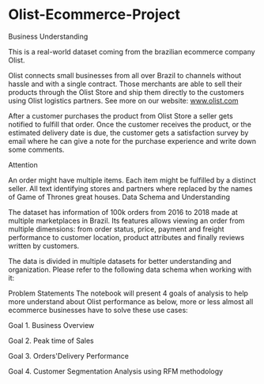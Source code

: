 # Olist-Ecommerce-Project

Business Understanding

This is a real-world dataset coming from the brazilian ecommerce company Olist.

Olist connects small businesses from all over Brazil to channels without hassle and with a single contract. Those merchants are able to sell their products through the Olist Store and ship them directly to the customers using Olist logistics partners. See more on our website: www.olist.com

After a customer purchases the product from Olist Store a seller gets notified to fulfill that order. Once the customer receives the product, or the estimated delivery date is due, the customer gets a satisfaction survey by email where he can give a note for the purchase experience and write down some comments.

Attention

An order might have multiple items.
Each item might be fulfilled by a distinct seller.
All text identifying stores and partners where replaced by the names of Game of Thrones great houses.
Data Schema and Understanding

The dataset has information of 100k orders from 2016 to 2018 made at multiple marketplaces in Brazil. Its features allows viewing an order from multiple dimensions: from order status, price, payment and freight performance to customer location, product attributes and finally reviews written by customers.

The data is divided in multiple datasets for better understanding and organization. Please refer to the following data schema when working with it:



Problem Statements
The notebook will present 4 goals of analysis to help more understand about Olist performance as below, more or less almost all ecommerce businesses have to solve these use cases:

Goal 1. Business Overview

Goal 2. Peak time of Sales

Goal 3. Orders'Delivery Performance

Goal 4. Customer Segmentation Analysis using RFM methodology
